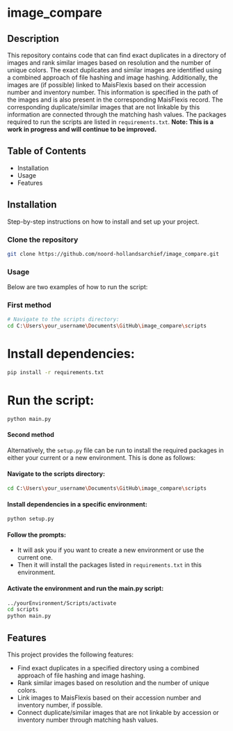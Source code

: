 # image_compare

## Description
This repository contains code that can find exact duplicates in a directory of images and rank similar images based on resolution and the number of unique colors. The exact duplicates and similar images are identified using a combined approach of file hashing and image hashing. Additionally, the images are (if possible) linked to MaisFlexis based on their accession number and inventory number. This information is specified in the path of the images and is also present in the corresponding MaisFlexis record. The corresponding duplicate/similar images that are not linkable by this information are connected through the matching hash values. The packages required to run the scripts are listed in `requirements.txt`. **Note: This is a work in progress and will continue to be improved.**

## Table of Contents
- Installation
- Usage
- Features

## Installation
Step-by-step instructions on how to install and set up your project.

### Clone the repository
```bash
git clone https://github.com/noord-hollandsarchief/image_compare.git
```

### Usage
Below are two examples of how to run the script:

### First method
```bash
# Navigate to the scripts directory:
cd C:\Users\your_username\Documents\GitHub\image_compare\scripts
```

# Install dependencies:
```bash
pip install -r requirements.txt
```

# Run the script:
```bash
python main.py
```

#### Second method
Alternatively, the `setup.py` file can be run to install the required packages in either your current or a new environment. This is done as follows:

#### Navigate to the scripts directory:
```bash
cd C:\Users\your_username\Documents\GitHub\image_compare\scripts
```

#### Install dependencies in a specific environment:
```bash
python setup.py
```

#### Follow the prompts:
- It will ask you if you want to create a new environment or use the current one.
- Then it will install the packages listed in `requirements.txt` in this environment.

#### Activate the environment and run the main.py script:
```bash
../yourEnvironment/Scripts/activate
cd scripts
python main.py
```

## Features
This project provides the following features:
- Find exact duplicates in a specified directory using a combined approach of file hashing and image hashing.
- Rank similar images based on resolution and the number of unique colors.
- Link images to MaisFlexis based on their accession number and inventory number, if possible.
- Connect duplicate/similar images that are not linkable by accession or inventory number through matching hash values.


